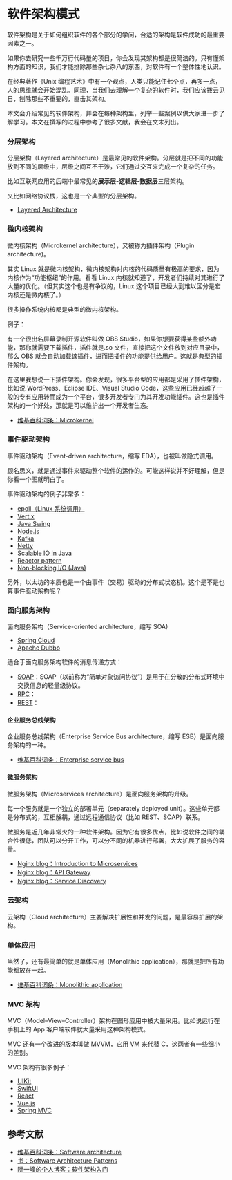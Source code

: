 # 软件架构模式

软件架构是关于如何组织软件的各个部分的学问，合适的架构是软件成功的最重要因素之一。

如果你去研究一些千万行代码量的项目，你会发现其架构都是很简洁的。只有懂架构方面的知识，我们才能排除那些杂七杂八的东西，对软件有一个整体性地认识。

在经典著作《Unix 编程艺术》中有一个观点，人类只能记住七个点，再多一点，人的思维就会开始混乱。同理，当我们去理解一个复杂的软件时，我们应该拨云见日，刨除那些不重要的，直击其架构。

本文会介绍常见的软件架构，并会在每种架构里，列举一些案例以供大家进一步了解学习。本文在撰写的过程中参考了很多文献，我会在文末列出。

### 分层架构

分层架构（Layered architecture）是最常见的软件架构。分层就是把不同的功能放到不同的层级中，层级之间互不干涉，它们通过交互来完成一个复杂的任务。

比如互联网应用的后端中最常见的**展示层-逻辑层-数据层**三层架构。

又比如网络协议栈，这也是一个典型的分层架构。

-   [Layered Architecture](https://www.oreilly.com/library/view/software-architecture-patterns/9781491971437/ch01.html)

### 微内核架构

微内核架构（Microkernel architecture），又被称为插件架构（Plugin architecture)。

其实 Linux 就是微内核架构，微内核架构对内核的代码质量有极高的要求，因为内核作为“功能枢纽”的作用。看看 Linux 内核就知道了，开发者们持续对其进行了大量的优化。（但其实这个也是有争议的，Linux 这个项目已经大到难以区分是宏内核还是微内核了。）

很多操作系统内核都是典型的微内核架构。

例子：

有一个很出名屏幕录制开源软件叫做 OBS Studio，如果你想要获得某些额外功能，那你就需要下载插件，插件就是.so 文件，直接把这个文件放到对应目录中，那么 OBS 就会自动加载该插件，进而把插件的功能提供给用户。这就是典型的插件架构。

在这里我想说一下插件架构。你会发现，很多平台型的应用都是采用了插件架构，比如说 WordPress、Eclipse IDE、Visual Studio Code，这些应用已经超越了一般的专有应用转而成为一个平台，很多开发者专门为其开发功能插件。这也是插件架构的一个好处，那就是可以维护出一个开发者生态。

-   [维基百科词条：Microkernel](https://en.wikipedia.org/wiki/Microkernel)

### 事件驱动架构

事件驱动架构（Event-driven architecture，缩写 EDA），也被叫做隐式调用。

顾名思义，就是通过事件来驱动整个软件的运作的。可能这样说并不好理解，但是你看一个图就明白了。

事件驱动架构的例子非常多：

-   [epoll（Linux 系统调用）](https://en.wikipedia.org/wiki/Epoll)
-   [Vert.x](https://vertx.io/)
-   [Java Swing]()
-   [Node.js](https://www.freecodecamp.org/news/understanding-node-js-event-driven-architecture-223292fcbc2d/)
-   [Kafka](https://kafka.apache.org/)
-   [Netty](https://netty.io/)
-   [Scalable IO in Java](http://gee.cs.oswego.edu/dl/cpjslides/nio.pdf)
-   [Reactor pattern]()
-   [Non-blocking I/O (Java)](<https://en.wikipedia.org/wiki/Non-blocking_I/O_(Java)>)

另外，以太坊的本质也是一个由事件（交易）驱动的分布式状态机。这个是不是也算事件驱动架构呢？

### 面向服务架构

面向服务架构（Service-oriented architecture，缩写 SOA)

-   [Spring Cloud]()
-   [Apache Dubbo]()

适合于面向服务架构软件的消息传递方式：

-   [SOAP]()：SOAP（以前称为“简单对象访问协议”）是用于在分散的分布式环境中交换信息的轻量级协议。
-   [RPC]()：
-   [REST]()：

#### 企业服务总线架构

企业服务总线架构（Enterprise Service Bus architecture，缩写 ESB）是面向服务架构的一种。

-   [维基百科词条：Enterprise service bus](https://en.wikipedia.org/wiki/Enterprise_service_bus)

#### 微服务架构

微服务架构（Microservices architecture）是面向服务架构的升级。

每一个服务就是一个独立的部署单元（separately deployed unit）。这些单元都是分布式的，互相解耦，通过远程通信协议（比如 REST、SOAP）联系。

微服务是近几年非常火的一种软件架构。因为它有很多优点，比如说软件之间的耦合性很低，团队可以分开工作，可以分不同的机器进行部署，大大扩展了服务的容量。

-   [Nginx blog：Introduction to Microservices](nginx.com/blog/introduction-to-microservices/)
-   [Nginx blog：API Gateway](https://www.nginx.com/blog/building-microservices-using-an-api-gateway/)
-   [Nginx blog：Service Discovery](https://www.nginx.com/blog/service-discovery-in-a-microservices-architecture/)

### 云架构

云架构（Cloud architecture）主要解决扩展性和并发的问题，是最容易扩展的架构。

### 单体应用

当然了，还有最简单的就是单体应用（Monolithic application），那就是把所有功能都放在一起。

-   [维基百科词条：Monolithic application](https://en.wikipedia.org/wiki/Monolithic_application)

### MVC 架构

MVC（Model–View–Controller）架构在图形应用中被大量采用。比如说运行在手机上的 App 客户端软件就大量采用这种架构模式。

MVC 还有一个改进的版本叫做 MVVM，它用 VM 来代替 C，这两者有一些细小的差别。

MVC 架构有很多例子：

-   [UIKit]()
-   [SwiftUI]()
-   [React]()
-   [Vue.js]()
-   [Spring MVC]()

## 参考文献

-   [维基百科词条：Software architecture](https://en.wikipedia.org/wiki/Software_architecture)
-   [书：Software Architecture Patterns](https://www.oreilly.com/library/view/software-architecture-patterns/9781491971437/)
-   [阮一峰的个人博客：软件架构入门](https://www.ruanyifeng.com/blog/2016/09/software-architecture.html)
